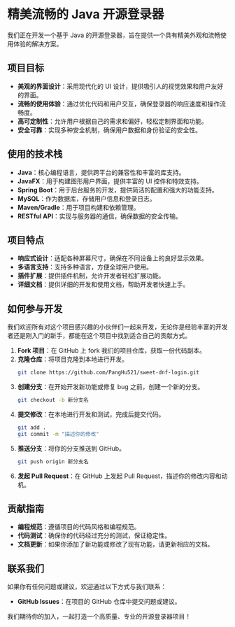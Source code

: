 # 精美流畅的 Java 开源登录器

我们正在开发一个基于 Java 的开源登录器，旨在提供一个具有精美外观和流畅使用体验的解决方案。

## 项目目标

-   **美观的界面设计**：采用现代化的 UI 设计，提供吸引人的视觉效果和用户友好的界面。
-   **流畅的使用体验**：通过优化代码和用户交互，确保登录器的响应速度和操作流畅度。
-   **高可定制性**：允许用户根据自己的需求和偏好，轻松定制界面和功能。
-   **安全可靠**：实现多种安全机制，确保用户数据和身份验证的安全性。

## 使用的技术栈

-   **Java**：核心编程语言，提供跨平台的兼容性和丰富的库支持。
-   **JavaFX**：用于构建图形用户界面，提供丰富的 UI 控件和特效支持。
-   **Spring Boot**：用于后台服务的开发，提供简洁的配置和强大的功能支持。
-   **MySQL**：作为数据库，存储用户信息和登录日志。
-   **Maven/Gradle**：用于项目构建和依赖管理。
-   **RESTful API**：实现与服务器的通信，确保数据的安全传输。

## 项目特点

-   **响应式设计**：适配各种屏幕尺寸，确保在不同设备上的良好显示效果。
-   **多语言支持**：支持多种语言，方便全球用户使用。
-   **插件扩展**：提供插件机制，允许开发者轻松扩展功能。
-   **详细文档**：提供详细的开发和使用文档，帮助开发者快速上手。

## 如何参与开发

我们欢迎所有对这个项目感兴趣的小伙伴们一起来开发，无论你是经验丰富的开发者还是刚入门的新手，都能在这个项目中找到适合自己的贡献方式。

1. **Fork 项目**：在 GitHub 上 fork 我们的项目仓库，获取一份代码副本。
2. **克隆仓库**：将项目克隆到本地进行开发。
    ```sh
    git clone https://github.com/PangHu521/sweet-dnf-login.git
    ```
3. **创建分支**：在开始开发新功能或修复 bug 之前，创建一个新的分支。
    ```sh
    git checkout -b 新分支名
    ```
4. **提交修改**：在本地进行开发和测试，完成后提交代码。
    ```sh
    git add .
    git commit -m "描述你的修改"
    ```
5. **推送分支**：将你的分支推送到 GitHub。
    ```sh
    git push origin 新分支名
    ```
6. **发起 Pull Request**：在 GitHub 上发起 Pull Request，描述你的修改内容和动机。

## 贡献指南

-   **编程规范**：遵循项目的代码风格和编程规范。
-   **代码测试**：确保你的代码经过充分的测试，保证稳定性。
-   **文档更新**：如果你添加了新功能或修改了现有功能，请更新相应的文档。

## 联系我们

如果你有任何问题或建议，欢迎通过以下方式与我们联系：

-   **GitHub Issues**：在项目的 GitHub 仓库中提交问题或建议。

我们期待你的加入，一起打造一个高质量、专业的开源登录器项目！
